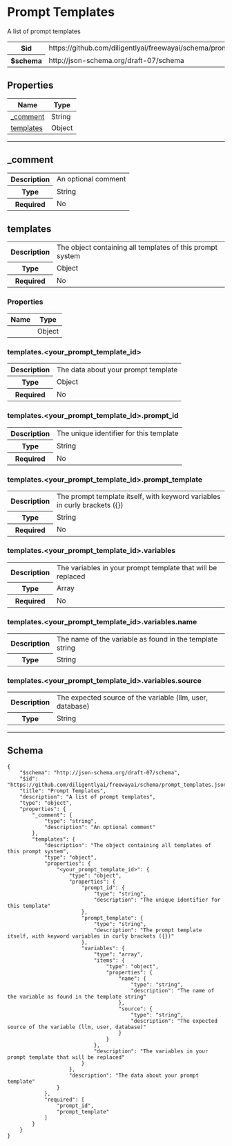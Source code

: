 

# Prompt Templates

<p>A list of prompt templates</p>

<table>
<tbody>
<tr><th>$id</th><td>https://github.com/diligentlyai/freewayai/schema/prompt_templates.json</td></tr>
<tr><th>$schema</th><td>http://json-schema.org/draft-07/schema</td></tr>
</tbody>
</table>

## Properties

<table class="jssd-properties-table"><thead><tr><th colspan="2">Name</th><th>Type</th></tr></thead><tbody><tr><td colspan="2"><a href="#_comment">_comment</a></td><td>String</td></tr><tr><td colspan="2"><a href="#templates">templates</a></td><td>Object</td></tr></tbody></table>



<hr />


## _comment


<table class="jssd-property-table">
  <tbody>
    <tr>
      <th>Description</th>
      <td colspan="2">An optional comment</td>
    </tr>
    <tr><th>Type</th><td colspan="2">String</td></tr>
    <tr>
      <th>Required</th>
      <td colspan="2">No</td>
    </tr>
    
  </tbody>
</table>




## templates


<table class="jssd-property-table">
  <tbody>
    <tr>
      <th>Description</th>
      <td colspan="2">The object containing all templates of this prompt system</td>
    </tr>
    <tr><th>Type</th><td colspan="2">Object</td></tr>
    <tr>
      <th>Required</th>
      <td colspan="2">No</td>
    </tr>
    
  </tbody>
</table>

### Properties
  <table class="jssd-properties-table"><thead><tr><th colspan="2">Name</th><th>Type</th></tr></thead><tbody><tr><td colspan="2"><a href="#templates<your_prompt_template_id>"><your_prompt_template_id></a></td><td>Object</td></tr></tbody></table>


### templates.&lt;your_prompt_template_id&gt;


<table class="jssd-property-table">
  <tbody>
    <tr>
      <th>Description</th>
      <td colspan="2">The data about your prompt template</td>
    </tr>
    <tr><th>Type</th><td colspan="2">Object</td></tr>
    <tr>
      <th>Required</th>
      <td colspan="2">No</td>
    </tr>
    
  </tbody>
</table>



### templates.&lt;your_prompt_template_id&gt;.prompt_id


<table class="jssd-property-table">
  <tbody>
    <tr>
      <th>Description</th>
      <td colspan="2">The unique identifier for this template</td>
    </tr>
    <tr><th>Type</th><td colspan="2">String</td></tr>
    <tr>
      <th>Required</th>
      <td colspan="2">No</td>
    </tr>
    
  </tbody>
</table>




### templates.&lt;your_prompt_template_id&gt;.prompt_template


<table class="jssd-property-table">
  <tbody>
    <tr>
      <th>Description</th>
      <td colspan="2">The prompt template itself, with keyword variables in curly brackets ({})</td>
    </tr>
    <tr><th>Type</th><td colspan="2">String</td></tr>
    <tr>
      <th>Required</th>
      <td colspan="2">No</td>
    </tr>
    
  </tbody>
</table>




### templates.&lt;your_prompt_template_id&gt;.variables


<table class="jssd-property-table">
  <tbody>
    <tr>
      <th>Description</th>
      <td colspan="2">The variables in your prompt template that will be replaced</td>
    </tr>
    <tr><th>Type</th><td colspan="2">Array</td></tr>
    <tr>
      <th>Required</th>
      <td colspan="2">No</td>
    </tr>
    
  </tbody>
</table>



### templates.&lt;your_prompt_template_id&gt;.variables.name


<table class="jssd-property-table">
  <tbody>
    <tr>
      <th>Description</th>
      <td colspan="2">The name of the variable as found in the template string</td>
    </tr>
    <tr><th>Type</th><td colspan="2">String</td></tr>
    
  </tbody>
</table>




### templates.&lt;your_prompt_template_id&gt;.variables.source


<table class="jssd-property-table">
  <tbody>
    <tr>
      <th>Description</th>
      <td colspan="2">The expected source of the variable (llm, user, database)</td>
    </tr>
    <tr><th>Type</th><td colspan="2">String</td></tr>
    
  </tbody>
</table>












<hr />

## Schema
```
{
    "$schema": "http://json-schema.org/draft-07/schema",
    "$id": "https://github.com/diligentlyai/freewayai/schema/prompt_templates.json",
    "title": "Prompt Templates",
    "description": "A list of prompt templates",
    "type": "object",
    "properties": {
        "_comment": {
            "type": "string",
            "description": "An optional comment"
        },
        "templates": {
            "description": "The object containing all templates of this prompt system",
            "type": "object",
            "properties": {
                "<your_prompt_template_id>": {
                    "type": "object",
                    "properties": {
                        "prompt_id": {
                            "type": "string",
                            "description": "The unique identifier for this template"
                        },
                        "prompt_template": {
                            "type": "string",
                            "description": "The prompt template itself, with keyword variables in curly brackets ({})"
                        },
                        "variables": {
                            "type": "array",
                            "items": {
                                "type": "object",
                                "properties": {
                                    "name": {
                                        "type": "string",
                                        "description": "The name of the variable as found in the template string"
                                    },
                                    "source": {
                                        "type": "string",
                                        "description": "The expected source of the variable (llm, user, database)"
                                    }
                                }
                            },
                            "description": "The variables in your prompt template that will be replaced"
                        }
                    },
                    "description": "The data about your prompt template"
                }
            },
            "required": [
                "prompt_id",
                "prompt_template"
            ]
        }
    }
}
```


